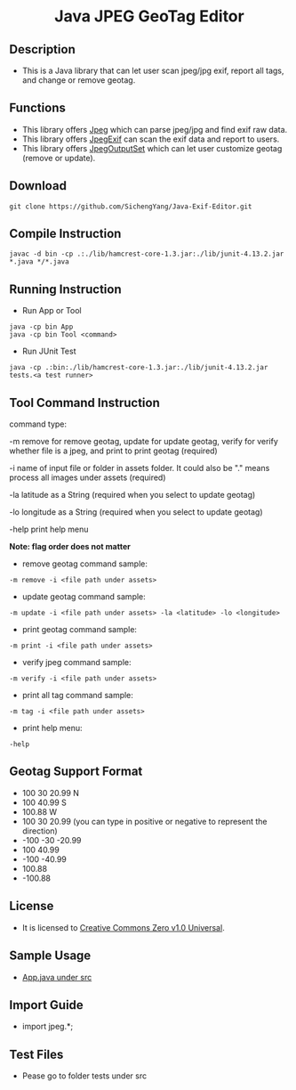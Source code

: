 <h1 align="center" style="border-bottom: none">Java JPEG GeoTag Editor</h1>

## Description
- This is a Java library that can let user scan jpeg/jpg exif, report all tags, and change or remove geotag.

## Functions
- This library offers <a href="https://github.com/SichengYang/Java-JPEG-GeoTag-Editor/blob/main/src/jpeg/Jpeg.java" target="_blank">Jpeg</a> which can parse jpeg/jpg and find exif raw data.
- This library offers <a href="https://github.com/SichengYang/Java-JPEG-GeoTag-Editor/blob/main/src/jpeg/JpegExif.java">JpegExif</a> can scan the exif data and report to users.
- This library offers <a href="https://github.com/SichengYang/Java-JPEG-GeoTag-Editor/blob/main/src/jpeg/JpegOutputSet.java">JpegOutputSet</a> which can let user customize geotag (remove or update).

## Download
```
git clone https://github.com/SichengYang/Java-Exif-Editor.git
```
## Compile Instruction
```
javac -d bin -cp .:./lib/hamcrest-core-1.3.jar:./lib/junit-4.13.2.jar *.java */*.java
```
## Running Instruction
- Run App or Tool
```
java -cp bin App
java -cp bin Tool <command>
```
- Run JUnit Test
```
java -cp .:bin:./lib/hamcrest-core-1.3.jar:./lib/junit-4.13.2.jar tests.<a test runner>
```
## Tool Command Instruction
command type:

-m remove for remove geotag, update for update geotag, 
	 verify for verify whether file is a jpeg, and print to print geotag (required)
 
-i name of input file or folder in assets folder. It could also be "." means process all images under assets (required)
  
-la latitude as a String (required when you select to update geotag)
  
-lo longitude as a String (required when you select to update geotag)
  
-help print help menu
	
**Note: flag order does not matter**

- remove geotag command sample:
```
-m remove -i <file path under assets>
```
- update geotag command sample:
```
-m update -i <file path under assets> -la <latitude> -lo <longitude>
```
- print geotag command sample:
```
-m print -i <file path under assets>
```
- verify jpeg command sample:
```
-m verify -i <file path under assets>
```
- print all tag command sample:
```
-m tag -i <file path under assets>
```
- print help menu:
```
-help
```
## Geotag Support Format
- 100 30 20.99 N
- 100 40.99 S
- 100.88 W
- 100 30 20.99  (you can type in positive or negative to represent the direction)
- -100 -30 -20.99
- 100 40.99
- -100 -40.99
- 100.88
- -100.88
## License
- It is licensed to <a href="https://creativecommons.org/publicdomain/zero/1.0/">Creative Commons Zero v1.0 Universal</a>.

## Sample Usage
- <a href="https://github.com/SichengYang/Java-JPEG-GeoTag-Editor/blob/main/src/App.java">App.java under src</a>

## Import Guide
- import jpeg.*;

## Test Files
- Pease go to folder tests under src
